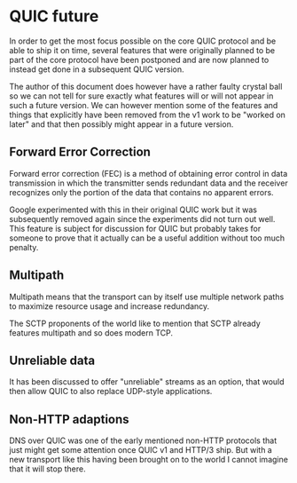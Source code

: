 # QUIC future

In order to get the most focus possible on the core QUIC protocol and be able
to ship it on time, several features that were originally planned to be part
of the core protocol have been postponed and are now planned to instead get
done in a subsequent QUIC version.

The author of this document does however have a rather faulty crystal ball so
we can not tell for sure exactly what features will or will not appear in such
a future version. We can however mention some of the features and things that
explicitly have been removed from the v1 work to be "worked on later" and that
then possibly might appear in a future version.

## Forward Error Correction

Forward error correction (FEC) is a method of obtaining error control in data
transmission in which the transmitter sends redundant data and the receiver
recognizes only the portion of the data that contains no apparent errors.

Google experimented with this in their original QUIC work but it was
subsequently removed again since the experiments did not turn out well. This
feature is subject for discussion for QUIC but probably takes for someone to
prove that it actually can be a useful addition without too much penalty.

## Multipath

Multipath means that the transport can by itself use multiple network paths to
maximize resource usage and increase redundancy.

The SCTP proponents of the world like to mention that SCTP already features
multipath and so does modern TCP.

## Unreliable data

It has been discussed to offer "unreliable" streams as an option, that would
then allow QUIC to also replace UDP-style applications.

## Non-HTTP adaptions

DNS over QUIC was one of the early mentioned non-HTTP protocols that just
might get some attention once QUIC v1 and HTTP/3 ship. But with a new
transport like this having been brought on to the world I cannot imagine that
it will stop there.
